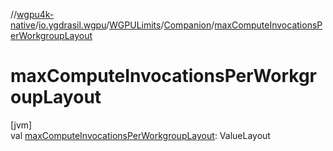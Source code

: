 //[wgpu4k-native](../../../../index.md)/[io.ygdrasil.wgpu](../../index.md)/[WGPULimits](../index.md)/[Companion](index.md)/[maxComputeInvocationsPerWorkgroupLayout](max-compute-invocations-per-workgroup-layout.md)

# maxComputeInvocationsPerWorkgroupLayout

[jvm]\
val [maxComputeInvocationsPerWorkgroupLayout](max-compute-invocations-per-workgroup-layout.md): ValueLayout